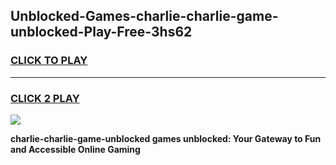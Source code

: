 
## Unblocked-Games-charlie-charlie-game-unblocked-Play-Free-3hs62
<h3>
<a href="https://premium76.site?title=charlie-charlie-game-unblocked&ref=23A">CLICK TO PLAY</a></h3>
<hr>

<h3>
<a href="https://premium76.site?title=charlie-charlie-game-unblocked&ref=23A">CLICK 2 PLAY</a>
  
</h3>

<a href="https://premium76.site?title=charlie-charlie-game-unblocked&ref=23A"><img src="https://clearcache.store/games.png"></a>


**charlie-charlie-game-unblocked games unblocked: Your Gateway to Fun and Accessible Online Gaming**
